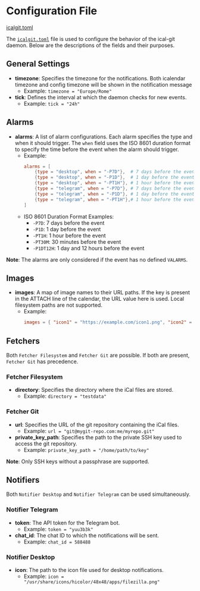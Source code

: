 # Configuration File

[icalgit.toml](icalgit.toml)

The [`icalgit.toml`](icalgit.toml) file is used to configure the behavior of the ical-git daemon. Below are the descriptions of the fields and their purposes.

## General Settings

- **timezone**: Specifies the timezone for the notifications. Both icalendar timezone and config timezone will be shown in the notification message
  - Example: `timezone = "Europe/Rome"`
- **tick**: Defines the interval at which the daemon checks for new events.
  - Example: `tick = "24h"`

## Alarms

- **alarms**: A list of alarm configurations. Each alarm specifies the type and when it should trigger. The `when` field uses the ISO 8601 duration format to specify the time before the event when the alarm should trigger.
  - Example:
    ```toml
    alarms = [
        {type = "desktop", when = "-P7D"},  # 7 days before the event
        {type = "desktop", when = "-P1D"},  # 1 day before the event
        {type = "desktop", when = "-PT1H"}, # 1 hour before the event
        {type = "telegram", when = "-P7D"}, # 7 days before the event
        {type = "telegram", when = "-P1D"}, # 1 day before the event
        {type = "telegram", when = "-PT1H"},# 1 hour before the event
    ]
    ```
  - ISO 8601 Duration Format Examples:
    - `-P7D`: 7 days before the event
    - `-P1D`: 1 day before the event
    - `-PT1H`: 1 hour before the event
    - `-PT30M`: 30 minutes before the event
    - `-P1DT12H`: 1 day and 12 hours before the event

**Note**: The alarms are only considered if the event has no defined `VALARMS`.

## Images

- **images**: A map of image names to their URL paths. If the key is present in the ATTACH line of the calendar, the URL value here is used. Local filesystem paths are not supported.
  - Example:
    ```toml
    images = { "icon1" = "https://example.com/icon1.png", "icon2" = "https://example.com/icon2.png" }
    ```

## Fetchers

Both `Fetcher Filesystem` and `Fetcher Git` are possible. If both are present, `Fetcher Git` has precedence.

### Fetcher Filesystem

- **directory**: Specifies the directory where the iCal files are stored.
  - Example: `directory = "testdata"`

### Fetcher Git

- **url**: Specifies the URL of the git repository containing the iCal files.
  - Example: `url = "git@mygit-repo.com:me/myrepo.git"`
- **private_key_path**: Specifies the path to the private SSH key used to access the git repository.
  - Example: `private_key_path = "/home/path/to/key"`

**Note**: Only SSH keys without a passphrase are supported.

## Notifiers

Both `Notifier Desktop` and `Notifier Telegram` can be used simultaneously.

### Notifier Telegram

- **token**: The API token for the Telegram bot.
  - Example: `token = "yuu3b3k"`
- **chat_id**: The chat ID to which the notifications will be sent.
  - Example: `chat_id = 588488`

### Notifier Desktop

- **icon**: The path to the icon file used for desktop notifications.
  - Example: `icon = "/usr/share/icons/hicolor/48x48/apps/filezilla.png"`
